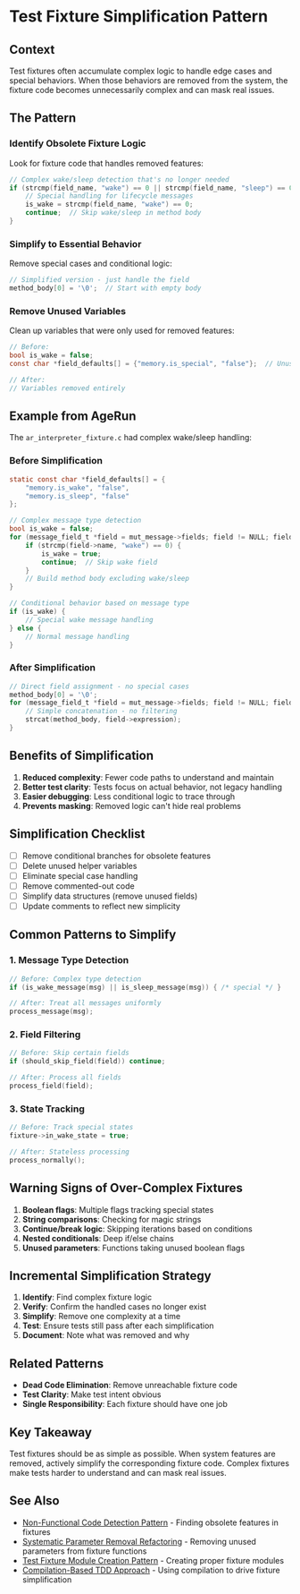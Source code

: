 # Test Fixture Simplification Pattern

## Context

Test fixtures often accumulate complex logic to handle edge cases and special behaviors. When those behaviors are removed from the system, the fixture code becomes unnecessarily complex and can mask real issues.

## The Pattern

### Identify Obsolete Fixture Logic
Look for fixture code that handles removed features:
```c
// Complex wake/sleep detection that's no longer needed
if (strcmp(field_name, "wake") == 0 || strcmp(field_name, "sleep") == 0) {
    // Special handling for lifecycle messages
    is_wake = strcmp(field_name, "wake") == 0;
    continue;  // Skip wake/sleep in method body
}
```

### Simplify to Essential Behavior
Remove special cases and conditional logic:
```c
// Simplified version - just handle the field
method_body[0] = '\0';  // Start with empty body
```

### Remove Unused Variables
Clean up variables that were only used for removed features:
```c
// Before:
bool is_wake = false;
const char *field_defaults[] = {"memory.is_special", "false"};  // Unused

// After:
// Variables removed entirely
```

## Example from AgeRun

The `ar_interpreter_fixture.c` had complex wake/sleep handling:

### Before Simplification
```c
static const char *field_defaults[] = {
    "memory.is_wake", "false",
    "memory.is_sleep", "false"
};

// Complex message type detection
bool is_wake = false;
for (message_field_t *field = mut_message->fields; field != NULL; field = field->next) {
    if (strcmp(field->name, "wake") == 0) {
        is_wake = true;
        continue;  // Skip wake field
    }
    // Build method body excluding wake/sleep
}

// Conditional behavior based on message type
if (is_wake) {
    // Special wake message handling
} else {
    // Normal message handling
}
```

### After Simplification
```c
// Direct field assignment - no special cases
method_body[0] = '\0';
for (message_field_t *field = mut_message->fields; field != NULL; field = field->next) {
    // Simple concatenation - no filtering
    strcat(method_body, field->expression);
}
```

## Benefits of Simplification

1. **Reduced complexity**: Fewer code paths to understand and maintain
2. **Better test clarity**: Tests focus on actual behavior, not legacy handling
3. **Easier debugging**: Less conditional logic to trace through
4. **Prevents masking**: Removed logic can't hide real problems

## Simplification Checklist

- [ ] Remove conditional branches for obsolete features
- [ ] Delete unused helper variables
- [ ] Eliminate special case handling
- [ ] Remove commented-out code
- [ ] Simplify data structures (remove unused fields)
- [ ] Update comments to reflect new simplicity

## Common Patterns to Simplify

### 1. Message Type Detection
```c
// Before: Complex type detection
if (is_wake_message(msg) || is_sleep_message(msg)) { /* special */ }

// After: Treat all messages uniformly
process_message(msg);
```

### 2. Field Filtering
```c
// Before: Skip certain fields
if (should_skip_field(field)) continue;

// After: Process all fields
process_field(field);
```

### 3. State Tracking
```c
// Before: Track special states
fixture->in_wake_state = true;

// After: Stateless processing
process_normally();
```

## Warning Signs of Over-Complex Fixtures

1. **Boolean flags**: Multiple flags tracking special states
2. **String comparisons**: Checking for magic strings
3. **Continue/break logic**: Skipping iterations based on conditions
4. **Nested conditionals**: Deep if/else chains
5. **Unused parameters**: Functions taking unused boolean flags

## Incremental Simplification Strategy

1. **Identify**: Find complex fixture logic
2. **Verify**: Confirm the handled cases no longer exist
3. **Simplify**: Remove one complexity at a time
4. **Test**: Ensure tests still pass after each simplification
5. **Document**: Note what was removed and why

## Related Patterns

- **Dead Code Elimination**: Remove unreachable fixture code
- **Test Clarity**: Make test intent obvious
- **Single Responsibility**: Each fixture should have one job

## Key Takeaway

Test fixtures should be as simple as possible. When system features are removed, actively simplify the corresponding fixture code. Complex fixtures make tests harder to understand and can mask real issues.

## See Also

- [Non-Functional Code Detection Pattern](non-functional-code-detection-pattern.md) - Finding obsolete features in fixtures
- [Systematic Parameter Removal Refactoring](systematic-parameter-removal-refactoring.md) - Removing unused parameters from fixture functions
- [Test Fixture Module Creation Pattern](test-fixture-module-creation-pattern.md) - Creating proper fixture modules
- [Compilation-Based TDD Approach](compilation-based-tdd-approach.md) - Using compilation to drive fixture simplification